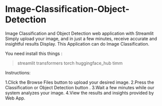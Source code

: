 # Image-Classification-Object-Detection
Image Classification and Object Detection web application with Streamlit
Simply upload your image, and in just a few minutes, receive accurate and insightful results Display. This Application can do Image Classification.

You need install this things :

>streamlit
>transformers
>torch
>huggingface_hub
>timm

Instructions:

1.Click the Browse Files button to upload your desired image.
2.Press the Classification or Object Detection button .
3.Wait a few minutes while our system analyzes your image.
4.View the results and insights provided by Web App.
